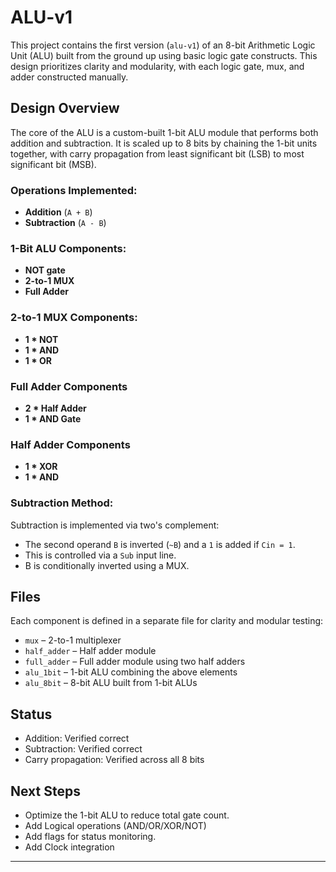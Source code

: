 # ALU-v1

This project contains the first version (`alu-v1`) of an 8-bit Arithmetic Logic Unit (ALU) built from the ground up using basic logic gate constructs.
This design prioritizes clarity and modularity, with each logic gate, mux, and adder constructed manually.

## Design Overview

The core of the ALU is a custom-built 1-bit ALU module that performs both addition and subtraction.
It is scaled up to 8 bits by chaining the 1-bit units together,
with carry propagation from least significant bit (LSB) to most significant bit (MSB).

### Operations Implemented:
- **Addition** (`A + B`)
- **Subtraction** (`A - B`)

### 1-Bit ALU Components:
- **NOT gate**
- **2-to-1 MUX**
- **Full Adder**

### 2-to-1 MUX Components:
- **1 * NOT**
- **1 * AND**
- **1 * OR**

### Full Adder Components
- **2 * Half Adder**
- **1 * AND Gate**

### Half Adder Components
- **1 * XOR**
- **1 * AND**

### Subtraction Method:
Subtraction is implemented via two's complement:
- The second operand `B` is inverted (`~B`) and a `1` is added if `Cin = 1`.
- This is controlled via a `Sub` input line.
- B is conditionally inverted using a MUX.

## Files

Each component is defined in a separate file for clarity and modular testing:
- `mux` – 2-to-1 multiplexer
- `half_adder` – Half adder module
- `full_adder` – Full adder module using two half adders
- `alu_1bit` – 1-bit ALU combining the above elements
- `alu_8bit` – 8-bit ALU built from 1-bit ALUs

## Status

- Addition: Verified correct
- Subtraction: Verified correct
- Carry propagation: Verified across all 8 bits

## Next Steps

- Optimize the 1-bit ALU to reduce total gate count.
- Add Logical operations (AND/OR/XOR/NOT)
- Add flags for status monitoring.
- Add Clock integration


---
